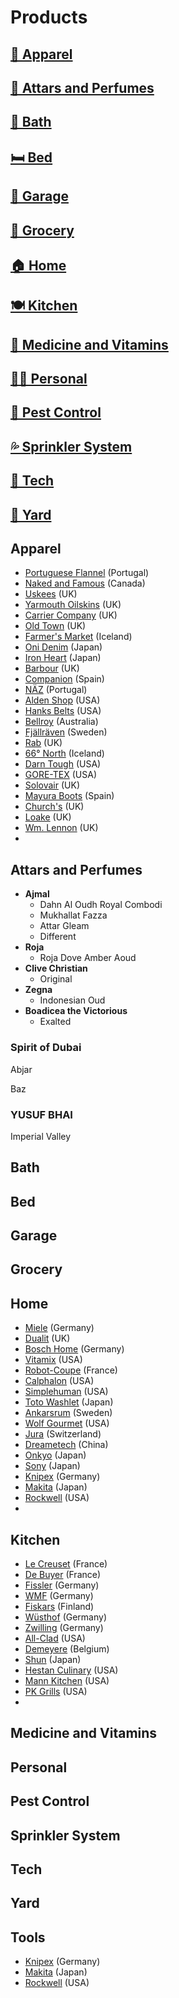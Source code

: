 # Products

## [👕 Apparel](#Apparel)  
## [🧴 Attars and Perfumes](#Attars-and-Perfumes)  
## [🛁 Bath](#Bath)  
## [🛏️ Bed](#Bed)  
## [🚗 Garage](#Garage)  
## [🛒 Grocery](#Grocery)  
## [🏠 Home](#Home)  
## [🍽️ Kitchen](#Kitchen)  
## [💊 Medicine and Vitamins](#Medicine-and-Vitamins)  
## [🧑‍⚕️ Personal](#Personal)  
## [🐜 Pest Control](#Pest-Control)  
## [💦 Sprinkler System](#Sprinkler-System)  
## [📱 Tech](#Tech)  
## [🌿 Yard](#Yard)  

## Apparel
- [Portuguese Flannel](https://www.portugueseflannel.com/) (Portugal)   
- [Naked and Famous](https://www.nakedandfamousdenim.com/) (Canada)   
- [Uskees](https://uskees.com/) (UK)   
- [Yarmouth Oilskins](https://www.yarmouthoilskins.com/) (UK)   
- [Carrier Company](https://carriercompany.co.uk/) (UK)   
- [Old Town](https://www.old-town.co.uk/) (UK)   
- [Farmer's Market](https://farmersmarket.is/) (Iceland)   
- [Oni Denim](https://www.onidenim.com/) (Japan)   
- [Iron Heart](https://www.ironheart.co.uk/) (Japan)   
- [Barbour](https://www.barbour.com/us/) (UK)   
- [Companion](https://companiondenim.com/) (Spain)   
- [NÄZ](https://naz.pt/) (Portugal)   
- [Alden Shop](https://www.aldenshop.com/) (USA)   
- [Hanks Belts](https://www.hanksbelts.com/) (USA)     
- [Bellroy](https://bellroy.com/) (Australia)   
- [Fjällräven](https://www.fjallraven.com/) (Sweden)   
- [Rab](https://rab.equipment/) (UK)   
- [66° North](https://www.66north.com/) (Iceland)   
- [Darn Tough](https://darntough.com/) (USA)   
- [GORE-TEX](https://www.gore-tex.com/outerwear) (USA)
- [Solovair](https://www.solovairdirect.com/) (UK)   
- [Mayura Boots](https://www.mayuraboots.com/) (Spain)   
- [Church's](https://www.church-footwear.com/) (UK)   
- [Loake](https://www.loake.co.uk/) (UK)   
- [Wm. Lennon](https://www.wmlennon.com/) (UK)
- 
## Attars and Perfumes    
- **Ajmal**
    - Dahn Al Oudh Royal Combodi
    - Mukhallat Fazza
    - Attar Gleam
    - Different
- **Roja**
    - Roja Dove Amber Aoud
- **Clive Christian**
    - Original
- **Zegna**
    - Indonesian Oud
- **Boadicea the Victorious**
    - Exalted 

### Spirit of Dubai

Abjar

Baz

### YUSUF BHAI

Imperial Valley
## Bath    

## Bed    

## Garage    

## Grocery    

## Home     
- [Miele](https://www.miele.com/) (Germany)    
- [Dualit](https://www.dualit.com/) (UK)   
- [Bosch Home](https://www.bosch-home.com/us/) (Germany)   
- [Vitamix](https://www.vitamix.com/us/en_us) (USA)     
- [Robot-Coupe](https://www.robot-coupe.com/uk/en_GB) (France)    
- [Calphalon](https://www.calphalon.com/) (USA)    
- [Simplehuman](https://www.simplehuman.com/) (USA)   
- [Toto Washlet](https://www.totousa.com/products/washlet) (Japan)    
- [Ankarsrum](https://www.ankarsrum.com/us/) (Sweden)    
- [Wolf Gourmet](https://wolfgourmet.com/) (USA)   
- [Jura](https://us.jura.com/en) (Switzerland)   
- [Dreametech](https://www.dreametech.com/) (China)   
- [Onkyo](https://onkyo.com/) (Japan)    
- [Sony](https://electronics.sony.com/audio/headphones/headband/p/wh1000xm4-b) (Japan)
- [Knipex](https://www.knipex-tools.com/) (Germany)   
- [Makita](https://www.makitatools.com/) (Japan)   
- [Rockwell](https://getrockwell.com/) (USA)
- 
## Kitchen  
- [Le Creuset](https://www.lecreuset.com/) (France)   
- [De Buyer](https://www.debuyer.com/) (France)   
- [Fissler](https://www.fissler.com/) (Germany)   
- [WMF](https://www.wmf.com/) (Germany)   
- [Fiskars](https://www.fiskars.com/) (Finland)   
- [Wüsthof](https://www.wusthof.com/) (Germany)   
- [Zwilling](https://www.zwilling.com/us/) (Germany)   
- [All-Clad](https://www.all-clad.com/) (USA)   
- [Demeyere](https://www.zwilling.com/us/demeyere/cookware/industry-5/) (Belgium)   
- [Shun](https://shun.kaiusa.com/) (Japan)  
- [Hestan Culinary](https://hestanculinary.com/collections/best-sellers) (USA)   
- [Mann Kitchen](https://mannkitchen.com/products/the-original-pepper-cannon-pepper-mill) (USA)   
- [PK Grills](https://www.pkgrills.com/) (USA)   
- 
## Medicine and Vitamins  

## Personal  

## Pest Control  

## Sprinkler System  

## Tech  

## Yard    






## Tools
- [Knipex](https://www.knipex-tools.com/) (Germany)
- [Makita](https://www.makitatools.com/) (Japan)
- [Rockwell](https://getrockwell.com/) (USA)

